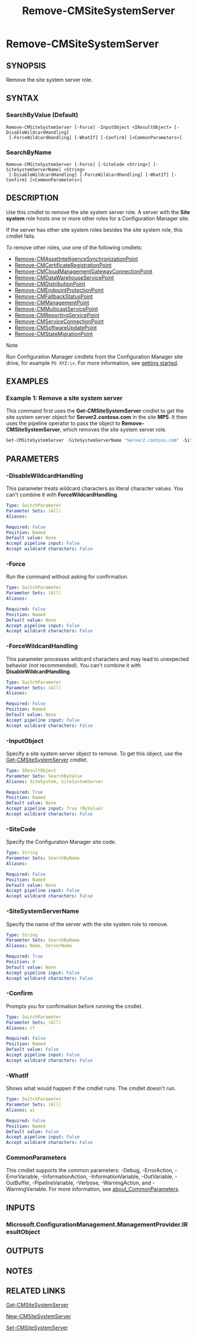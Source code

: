 ﻿---
description: Remove the site system server role.
external help file: AdminUI.PS.dll-Help.xml
Module Name: ConfigurationManager
ms.date: 12/28/2020
schema: 2.0.0
title: Remove-CMSiteSystemServer
---

# Remove-CMSiteSystemServer

## SYNOPSIS

Remove the site system server role.

## SYNTAX

### SearchByValue (Default)
```
Remove-CMSiteSystemServer [-Force] -InputObject <IResultObject> [-DisableWildcardHandling]
 [-ForceWildcardHandling] [-WhatIf] [-Confirm] [<CommonParameters>]
```

### SearchByName
```
Remove-CMSiteSystemServer [-Force] [-SiteCode <String>] [-SiteSystemServerName] <String>
 [-DisableWildcardHandling] [-ForceWildcardHandling] [-WhatIf] [-Confirm] [<CommonParameters>]
```

## DESCRIPTION

Use this cmdlet to remove the site system server role. A server with the **Site system** role hosts one or more other roles for a Configuration Manager site.

If the server has other site system roles besides the site system role, this cmdlet fails.

To remove other roles, use one of the following cmdlets:

- [Remove-CMAssetIntelligenceSynchronizationPoint](Remove-CMAssetIntelligenceSynchronizationPoint.md)
- [Remove-CMCertificateRegistrationPoint](Remove-CMCertificateRegistrationPoint.md)
- [Remove-CMCloudManagementGatewayConnectionPoint](Remove-CMCloudManagementGatewayConnectionPoint.md)
- [Remove-CMDataWarehouseServicePoint](Remove-CMDataWarehouseServicePoint.md)
- [Remove-CMDistributionPoint](Remove-CMDistributionPoint.md)
- [Remove-CMEndpointProtectionPoint](Remove-CMEndpointProtectionPoint.md)
- [Remove-CMFallbackStatusPoint](Remove-CMFallbackStatusPoint.md)
- [Remove-CMManagementPoint](Remove-CMManagementPoint.md)
- [Remove-CMMulticastServicePoint](Remove-CMMulticastServicePoint.md)
- [Remove-CMReportingServicePoint](Remove-CMReportingServicePoint.md)
- [Remove-CMServiceConnectionPoint](Remove-CMServiceConnectionPoint.md)
- [Remove-CMSoftwareUpdatePoint](Remove-CMSoftwareUpdatePoint.md)
- [Remove-CMStateMigrationPoint](Remove-CMStateMigrationPoint.md)

> [!NOTE]
> Run Configuration Manager cmdlets from the Configuration Manager site drive, for example `PS XYZ:\>`. For more information, see [getting started](/powershell/sccm/overview).

## EXAMPLES

### Example 1: Remove a site system server

This command first uses the **Get-CMSiteSystemServer** cmdlet to get the site system server object for **Server2.contoso.com** in the site **MP5**. It then uses the pipeline operator to pass the object to **Remove-CMSiteSystemServer**, which removes the site system server role.

```powershell
Get-CMSiteSystemServer -SiteSystemServerName "Server2.contoso.com" -SiteCode "MP5" | Remove-CMSiteSystemServer -Force
```

## PARAMETERS

### -DisableWildcardHandling

This parameter treats wildcard characters as literal character values. You can't combine it with **ForceWildcardHandling**.

```yaml
Type: SwitchParameter
Parameter Sets: (All)
Aliases:

Required: False
Position: Named
Default value: None
Accept pipeline input: False
Accept wildcard characters: False
```

### -Force

Run the command without asking for confirmation.

```yaml
Type: SwitchParameter
Parameter Sets: (All)
Aliases:

Required: False
Position: Named
Default value: None
Accept pipeline input: False
Accept wildcard characters: False
```

### -ForceWildcardHandling

This parameter processes wildcard characters and may lead to unexpected behavior (not recommended). You can't combine it with **DisableWildcardHandling**.

```yaml
Type: SwitchParameter
Parameter Sets: (All)
Aliases:

Required: False
Position: Named
Default value: None
Accept pipeline input: False
Accept wildcard characters: False
```

### -InputObject

Specify a site system server object to remove. To get this object, use the [Get-CMSiteSystemServer](Get-CMSiteSystemServer.md) cmdlet.

```yaml
Type: IResultObject
Parameter Sets: SearchByValue
Aliases: SiteSystem, SiteSystemServer

Required: True
Position: Named
Default value: None
Accept pipeline input: True (ByValue)
Accept wildcard characters: False
```

### -SiteCode

Specify the Configuration Manager site code.

```yaml
Type: String
Parameter Sets: SearchByName
Aliases:

Required: False
Position: Named
Default value: None
Accept pipeline input: False
Accept wildcard characters: False
```

### -SiteSystemServerName

Specify the name of the server with the site system role to remove.

```yaml
Type: String
Parameter Sets: SearchByName
Aliases: Name, ServerName

Required: True
Position: 0
Default value: None
Accept pipeline input: False
Accept wildcard characters: False
```

### -Confirm

Prompts you for confirmation before running the cmdlet.

```yaml
Type: SwitchParameter
Parameter Sets: (All)
Aliases: cf

Required: False
Position: Named
Default value: False
Accept pipeline input: False
Accept wildcard characters: False
```

### -WhatIf

Shows what would happen if the cmdlet runs. The cmdlet doesn't run.

```yaml
Type: SwitchParameter
Parameter Sets: (All)
Aliases: wi

Required: False
Position: Named
Default value: False
Accept pipeline input: False
Accept wildcard characters: False
```

### CommonParameters
This cmdlet supports the common parameters: -Debug, -ErrorAction, -ErrorVariable, -InformationAction, -InformationVariable, -OutVariable, -OutBuffer, -PipelineVariable, -Verbose, -WarningAction, and -WarningVariable. For more information, see [about_CommonParameters](http://go.microsoft.com/fwlink/?LinkID=113216).

## INPUTS

### Microsoft.ConfigurationManagement.ManagementProvider.IResultObject
## OUTPUTS

## NOTES

## RELATED LINKS

[Get-CMSiteSystemServer](Get-CMSiteSystemServer.md)

[New-CMSiteSystemServer](New-CMSiteSystemServer.md)

[Set-CMSiteSystemServer](Set-CMSiteSystemServer.md)

